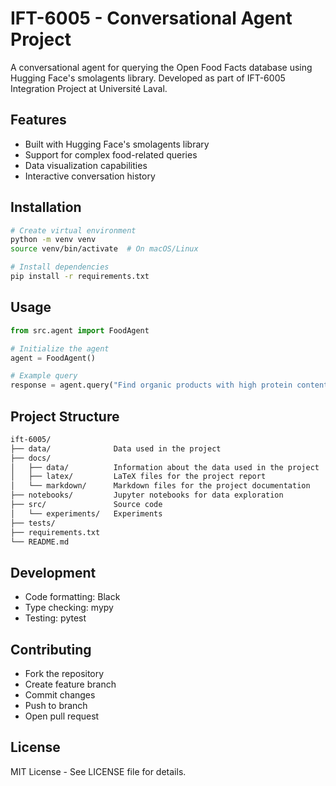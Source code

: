 # IFT-6005 - Conversational Agent Project

A conversational agent for querying the Open Food Facts database using Hugging Face's smolagents library. 
Developed as part of IFT-6005 Integration Project at Université Laval.

## Features

- Built with Hugging Face's smolagents library
- Support for complex food-related queries
- Data visualization capabilities
- Interactive conversation history

## Installation

```bash
# Create virtual environment
python -m venv venv
source venv/bin/activate  # On macOS/Linux

# Install dependencies
pip install -r requirements.txt
```

## Usage

```python
from src.agent import FoodAgent

# Initialize the agent
agent = FoodAgent()

# Example query
response = agent.query("Find organic products with high protein content")
```

## Project Structure

```markdown
ift-6005/
├── data/              Data used in the project
├── docs/
│   ├── data/          Information about the data used in the project
│   ├── latex/         LaTeX files for the project report
│   └── markdown/      Markdown files for the project documentation
├── notebooks/         Jupyter notebooks for data exploration
├── src/               Source code
│   └── experiments/   Experiments
├── tests/
├── requirements.txt
└── README.md
```

## Development

- Code formatting: Black
- Type checking: mypy
- Testing: pytest

## Contributing

- Fork the repository
- Create feature branch
- Commit changes
- Push to branch
- Open pull request

## License

MIT License - See LICENSE file for details.
